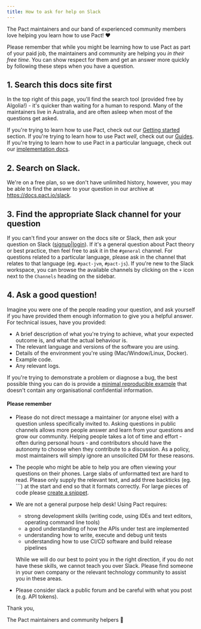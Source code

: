 ```yaml
---
title: How to ask for help on Slack
---
```


The Pact maintainers and our band of experienced community members love helping you learn how to use Pact! ❤️

Please remember that while you might be learning how to use Pact as part of your paid job, the maintainers and community are helping you _in their free time_. You can show respect for them and get an answer more quickly by following these steps when you have a question.

## 1. Search this docs site first

In the top right of this page, you'll find the search tool (provided free by Algolia!) - it's quicker than waiting for a human to respond. Many of the maintainers live in Australia, and are often asleep when most of the questions get asked.

If you're trying to learn how to use Pact, check out our [Getting started](/) section. If you're trying to learn how to use Pact _well_, check out our [Guides](/consumer). If you're trying to learn how to use Pact in a particular language, check out our [implementation docs](/implementation_guides/cli).

## 2. Search on Slack.

We're on a free plan, so we don't have unlimited history, however, you may be able to find the answer to your question in our archive at https://docs.pact.io/slack.

## 3. Find the appropriate Slack channel for your question

If you can't find your answer on the docs site or Slack, _then_ ask your question on Slack ([signup](https://slack.pact.io)|[login](https://pact-foundation.slack.com)). If it's a general question about Pact theory or best practice, then feel free to ask it in the `#general` channel. For questions related to a particular language, please ask in the channel that relates to that language (eg. `#pact-jvm`, `#pact-js`). If you're new to the Slack workspace, you can browse the available channels by clicking on the `+` icon next to the `Channels` heading on the sidebar.

## 4. Ask a good question!

Imagine you were one of the people reading your question, and ask yourself if you have provided them enough information to give you a helpful answer. For technical issues, have you provided:

- A brief description of what you're trying to achieve, what your expected outcome is, and what the actual behaviour is.
- The relevant language and versions of the software you are using.
- Details of the environment you're using (Mac/Window/Linux, Docker).
- Example code.
- Any relevant logs.

If you're trying to demonstrate a problem or diagnose a bug, the best possible thing you can do is provide a [minimal reproducible example](https://stackoverflow.com/help/minimal-reproducible-example) that doesn't contain any organisational confidential information.

#### Please remember

- Please do not direct message a maintainer (or anyone else) with a question unless specifically invited to. Asking questions in public channels allows more people answer and learn from your questions and grow our community. Helping people takes a lot of time and effort - often during personal hours - and contributors should have the autonomy to choose when they contribute to a discussion. As a policy, most maintainers will simply ignore an unsolicited DM for these reasons.
- The people who might be able to help you are often viewing your questions on their phones. Large slabs of unformatted text are hard to read. Please only supply the relevant text, and add three backticks (eg. ```) at the start and end so that it formats correctly. For large pieces of code please [create a snippet](https://slack.com/intl/en-au/slack-tips/share-code-snippets).
- We are not a general purpose help desk! Using Pact requires:

  - strong development skills (writing code, using IDEs and text editors, operating command line tools)
  - a good understanding of how the APIs under test are implemented
  - understanding how to write, execute and debug unit tests
  - understanding how to use CI/CD software and build release pipelines

  While we will do our best to point you in the right direction, if you do not have these skills, we cannot teach you over Slack. Please find someone in your own company or the relevant technology community to assist you in these areas.

- Please consider slack a public forum and be careful with what you post (e.g. API tokens).

Thank you,

The Pact maintainers and community helpers 🙏

